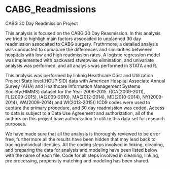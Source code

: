 # CABG_Readmissions
CABG 30 Day Readmission Project

This analysis is focused on the CABG 30 Day Reasmission. In this analysis we tried to highligh main factors assocaited to unplanned 30 day readmission assocaited to CABG surgery. Fruthrmore, a detailed analysis was conducted to comapare the differences and similarities betweeen hospitals with low and high readmission rates. 
A logistic regression model was implemented with backward stwepwise elimination, and univariate analysis was performed, and all analysis was performed in STATA and R.

This analysis was performed by linknig Healthcare Cost and Utilization Project State level(HCUP SID) data with American Hospital Associate Annual Survey (AHA) and Healthcare Information Management Systems Society(HIMMS) dataset for the Year 2009-2015. ((CA(2009-2011), FL(2009-2015), IA(2009-2010), MA(2012-2014), MD(2010-2014), NY(2009-2014), WA(2009-2014) and WI(2013-2015))
ICD9 codes were used to capture the primary procedure, and 30 day readmission was coded. Access to data is subject to a Data Use Agreement and authorization, all of the authors on this project have authorization to utilize this data set for research purposes.

We have made sure that all the analysis is thoroughly reviewed to be error free, furthermore all the results have been hidden that may lead back to tracing individual identiies. All the coding steps involved in linking, cleaning, and preparing the data for analysis and modeling have been listed below with the name of each file. Code for all steps involved in cleaning, linking, pre processing, propensity matching and modeling has been shared.

